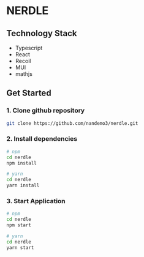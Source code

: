 # NERDLE

## **Technology Stack**

- Typescript
- React
- Recoil
- MUI
- mathjs

## **Get Started**

### 1. Clone github repository

```sh
git clone https://github.com/nandemo3/nerdle.git
```

### 2. Install dependencies

```sh
# npm
cd nerdle
npm install
```

```sh
# yarn
cd nerdle
yarn install
```

### 3. Start Application

```sh
# npm
cd nerdle
npm start
```

```sh
# yarn
cd nerdle
yarn start
```
